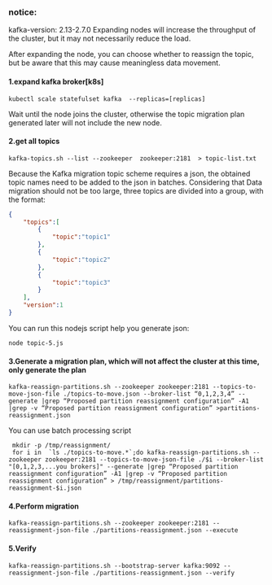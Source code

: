 ### notice: 
kafka-version: 2.13-2.7.0
Expanding nodes will increase the throughput of the cluster, but it may not necessarily reduce the load.

After expanding the node, you can choose whether to reassign the topic, but be aware that this may cause meaningless data movement.

#### 1.expand kafka broker[k8s]
```
kubectl scale statefulset kafka  --replicas=[replicas]
```
Wait until the node joins the cluster, otherwise the topic migration plan generated later will not include the new node.

#### 2.get all topics
```
kafka-topics.sh --list --zookeeper  zookeeper:2181  > topic-list.txt
```
Because the Kafka migration topic scheme requires a json, the obtained topic names need to be added to the json in batches. Considering that Data migration should not be too large, three topics are divided into a group, with the format:
``` json
{
    "topics":[
        {
            "topic":"topic1"
        },
        {
            "topic":"topic2"
        },
        {
            "topic":"topic3"
        }
    ],
    "version":1
}

```
You can run this nodejs script help you generate json:
``` shell
node topic-5.js
```

#### 3.Generate a migration plan, which will not affect the cluster at this time, only generate the plan
``` shell
kafka-reassign-partitions.sh --zookeeper zookeeper:2181 --topics-to-move-json-file ./topics-to-move.json --broker-list “0,1,2,3,4” --generate |grep “Proposed partition reassignment configuration” -A1 |grep -v “Proposed partition reassignment configuration” >partitions-reassignment.json
```

You can use batch processing script 

``` shell
 mkdir -p /tmp/reassignment/
 for i in  `ls ./topics-to-move.*`;do kafka-reassign-partitions.sh --zookeeper zookeeper:2181 --topics-to-move-json-file ./$i --broker-list "[0,1,2,3,...you brokers]" --generate |grep “Proposed partition reassignment configuration” -A1 |grep -v “Proposed partition reassignment configuration” > /tmp/reassignment/partitions-reassignment-$i.json

```

#### 4.Perform migration
```
kafka-reassign-partitions.sh --zookeeper zookeeper:2181 --reassignment-json-file ./partitions-reassignment.json --execute
```

#### 5.Verify
```
kafka-reassign-partitions.sh --bootstrap-server kafka:9092 --reassignment-json-file ./partitions-reassignment.json --verify
```
